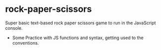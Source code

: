 # rock-paper-scissors

Super basic text-based rock paper scissors game to run in the JavaScript console.
- Some Practice with JS functions and syntax, getting used to the conventions.
